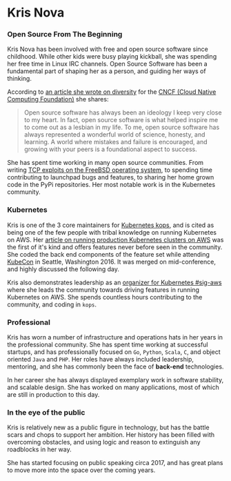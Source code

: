 # Kris Nova

### Open Source From The Beginning

  Kris Nova has been involved with free and open source software since childhood. While other kids were busy playing kickball, she was spending her free time in Linux IRC channels.
Open Source Software has been a fundamental part of shaping her as a person, and guiding her ways of thinking. 

According to [an article she wrote on diversity](https://www.cncf.io/blog/2016/12/14/diversity-scholarship-series-one-software-engineers-unexpected-cloudnativecon-kubecon-experience) for the [CNCF (Cloud Native Computing Foundation)](https://www.cncf.io/) she shares:

> Open source software has always been an ideology I keep very close to my heart. In fact, open source software is what helped inspire me to come out as a lesbian in my life. To me, open source software has always represented a wonderful world of science, honesty, and learning. A world where mistakes and failure is encouraged, and growing with your peers is a foundational aspect to success.

She has spent time working in many open source communities. From writing [TCP exploits on the FreeBSD operating system](https://github.com/kris-nova/SYN-spoof/blob/master/sdos.c), to spending time contributing to launchpad bugs and features, to sharing her home grown code in the PyPi repositories. Her most notable work is in the Kubernetes community.

### Kubernetes

  Kris is one of the 3 core maintainers for [Kubernetes kops](https://github.com/kubernetes/kops#getting-involved), and is cited as being one of the few people with tribal knowledge on running Kubernetes on AWS. Her [article on running production Kubernetes clusters on AWS](https://www.nivenly.com/k8s-aws-private-networking/) was the first of it's kind and offers features never before seen in the community. She coded the back end components of the feature set while attending [KubeCon](http://events.linuxfoundation.org/events/kubecon) in Seattle, Washington 2016. It was merged on mid-conference, and highly discussed the following day.
  
Kris also demonstrates leadership as an [organizer for Kubernetes #sig-aws](https://github.com/kubernetes/community/tree/master/sig-aws#organizers) where she leads the community towards driving features in running Kubernetes on AWS. She spends countless hours contributing to the community, and coding in `kops`.
  
### Professional

Kris has worn a number of infrastructure and operations hats in her years in the professional community. She has spent time working at successful startups, and has professionally focused on `Go`, `Python`, `Scala`, `C`, and object oriented `Java` and `PHP`. Her roles have always included leadership, mentoring, and she has commonly been the face of **back-end** technologies.

In her career she has always displayed exemplary work in software stability, and scalable design. She has worked on many applications, most of which are still in production to this day.

### In the eye of the public

Kris is relatively new as a public figure in technology, but has the battle scars and chops to support her ambition. Her history has been filled with overcoming obstacles, and using logic and reason to extinguish any roadblocks in her way. 

She has started focusing on public speaking circa 2017, and has great plans to move more into the space over the coming years.



  
